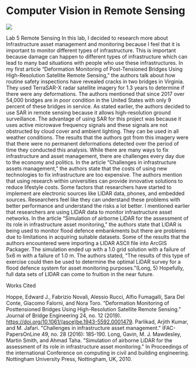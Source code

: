 # Computer Vision in Remote Sensing

![](https://media.giphy.com/media/3oEjI8Kq5HhZLCrqBW/giphy.gif)




Lab 5 Remote Sensing
In this lab, I decided to research more about Infrastructure asset management and monitoring because I feel that it is important to monitor different types of infrastructure. This is important because damage can happen to different types of infrastructure which can lead to many bad situations with people who use these infrastructures. In my first article “Deformation Monitoring of Post-Tensioned Bridges Using High-Resolution Satellite Remote Sensing,” the authors talk about how routine safety inspections have revealed cracks in two bridges in Virginia. They used TerraSAR-X radar satellite imagery for 1.3 years to determine if there were any deformations. The authors mentioned that since 2017 over 54,000 bridges are in poor condition in the United States with only 9 percent of these bridges in service. As stated earlier, the authors decided to use SAR in remote sensing because it allows high-resolution ground surveillance. The advantage of using SAR for this project was because it uses active microwave frequency signals and these signals are not obstructed by cloud cover and ambient lighting. They can be used in all weather conditions. The results that the authors got from this imagery were that there were no permanent deformations detected over the period of time they conducted this analysis. 
While there are many ways to fix infrastructure and asset management, there are challenges every day due to the economy and politics. In the article “Challenges in infrastructure assets management,” the authors state that the costs of using new technologies to fix infrastructure are too expensive. The authors mention that using research within universities can provide innovative solutions to reduce lifestyle costs. Some factors that researchers have started to implement are electronic sources like LIDAR data, phones, and embedded sources. Researchers feel like they can understand these problems with better performance and understand the risks a lot better. 
I mentioned earlier that researchers are using LIDAR data to monitor infrastructure asset networks. In the article “Simulation of airborne LiDAR for the assessment of its role in infrastructure asset monitoring,” the authors state that LIDAR is being used to monitor flood defence embankments but there are problems due to limitations in acquiring suitable datasets. Some of the results that the authors encountered were importing a LIDAR ASCII file into ArcGIS Packager. The simulation ended up with a 1.0 grid solution with a failure of 5x6 m with a failure of 1.0 m. The authors stated, “The results of this type of exercise could then be used to determine the optimal LiDAR survey for a flood defence system for asset monitoring purposes.”(Long, 5) Hopefully, full data sets of LIDAR can come to fruition in the near future. 

Works Cited

Hoppe, Edward J., Fabrizio Novali, Alessio Rucci, Alfio Fumagalli, Sara Del Conte, Giacomo Falorni, and Nora Toro. “Deformation Monitoring of Posttensioned Bridges Using High-Resolution Satellite Remote Sensing.” Journal of Bridge Engineering 24, no. 12 (2019). https://doi.org/10.1061/(asce)be.1943-5592.0001479.
Parlikad, Arjith Kumar, and M. Jafari. "Challenges in infrastructure asset management." IFAC-PapersOnLine 49, no. 28 (2016): 185-190.
Long, Gavin, M. J. Mawdesley, Martin Smith, and Ahmad Taha. "Simulation of airborne LiDAR for the assessment of its role in infrastructure asset monitoring." In Proceedings of the international Conference on computing in civil and building engineering. Nottingham University Press, Nottingham, UK, 2010.




 
